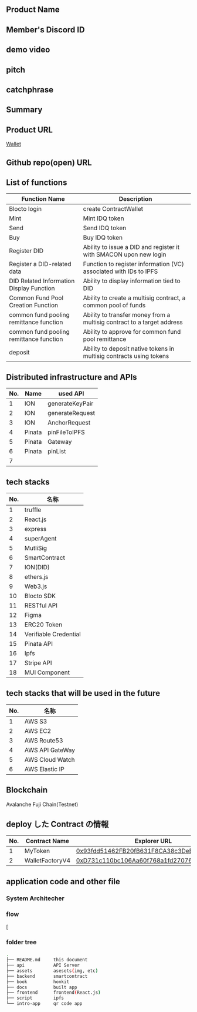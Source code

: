 ## Product Name

## Member's Discord ID

## demo video

## pitch

## catchphrase

## Summary

## Product URL

[Wallet]()

## Github repo(open) URL

[]()

## List of functions

| Function Name                            | Description                                                            |
| ---------------------------------------- | ---------------------------------------------------------------------- |
| Blocto login                             | create ContractWallet                                                  |
| Mint                                     | Mint IDQ token                                                         |
| Send                                     | Send IDQ token                                                         |
| Buy                                      | Buy IDQ token                                                          |
| Register DID                             | Ability to issue a DID and register it with SMACON upon new login      |
| Register a DID-related data              | Function to register information (VC) associated with IDs to IPFS      |
| DID Related Information Display Function | Ability to display information tied to DID                             |
| Common Fund Pool Creation Function       | Ability to create a multisig contract, a common pool of funds          |
| common fund pooling remittance function  | Ability to transfer money from a multisig contract to a target address |
| common fund pooling remittance function  | Ability to approve for common fund pool remittance                     |
| deposit                                  | Ability to deposit native tokens in multisig contracts using tokens    |

## Distributed infrastructure and APIs

| No. | Name   | used API        |
| --- | ------ | --------------- |
| 1   | ION    | generateKeyPair |
| 2   | ION    | generateRequest |
| 3   | ION    | AnchorRequest   |
| 4   | Pinata | pinFileToIPFS   |
| 5   | Pinata | Gateway         |
| 6   | Pinata | pinList         |
| 7   |        |                 |

## tech stacks

| No. | 名称                  |
| --- | --------------------- |
| 1   | truffle               |
| 2   | React.js              |
| 3   | express               |
| 4   | superAgent            |
| 5   | MutliSig              |
| 6   | SmartContract         |
| 7   | ION(DID)              |
| 8   | ethers.js             |
| 9   | Web3.js               |
| 10  | Blocto SDK            |
| 11  | RESTful API           |
| 12  | Figma                 |
| 13  | ERC20 Token           |
| 14  | Verifiable Credential |
| 15  | Pinata API            |
| 16  | Ipfs                  |
| 17  | Stripe API            |
| 18  | MUI Component         |

## tech stacks that will be used in the future

| No. | 名称            |
| --- | --------------- |
| 1   | AWS S3          |
| 2   | AWS EC2         |
| 3   | AWS Route53     |
| 4   | AWS API GateWay |
| 5   | AWS Cloud Watch |
| 6   | AWS Elastic IP  |

## Blockchain

Avalanche Fuji Chain(Testnet)

## deploy した Contract の情報

| No. | Contract Name   | Explorer URL                                                                                                                       |
| --- | --------------- | ---------------------------------------------------------------------------------------------------------------------------------- |
| 1   | MyToken         | [0x93fdd51462FB20fB631F8CA38c3DeB87583311Ea](https://testnet.snowtrace.io/address/0x93fdd51462FB20fB631F8CA38c3DeB87583311Ea#code) |
| 2   | WalletFactoryV4 | [0xD731c110bc106Aa60f768a1fd2707684A650Cc02](https://testnet.snowtrace.io/address/0xD731c110bc106Aa60f768a1fd2707684A650Cc02#code) |

## application code and other file

### System Architecher

### flow

[![]()

### folder tree

```bash
.
├── README.md     this document
├── api           API Server
├── assets        asesets(img, etc)
├── backend       smartcontract
├── book          honkit
├── docs          built app
├── frontend      frontend(React.js)
├── script        ipfs
└── intro-app     qr code app
```
